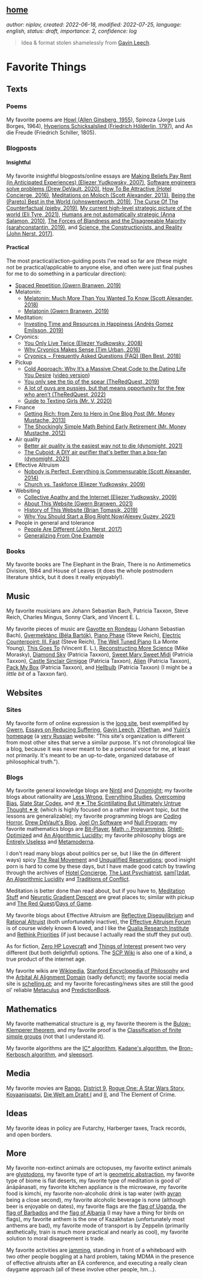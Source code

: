 [home](./index.html)
---------------------

*author: niplav, created: 2022-06-18, modified: 2022-07-25, language: english, status: draft, importance: 2, confidence: log*

> Idea & format stolen shamelessly from [Gavin
Leech](https://www.gleech.org/favs/all/).

Favorite Things
================

Texts
------

<!--
### Tweets

TODO: demonstrate/defenestrate
-->

### Poems

My favorite poems are [Howl (Allen Ginsberg,
1955)](https://www.poetryfoundation.org/poems/49303/howl), Spinoza (Jorge
Luis Borges, 1964), [Hyperions Schicksalslied (Friedrich Hölderlin,
1797)](https://www.textlog.de/17824.html), and An die Freude (Friedrich
Schiller, 1805).

<!--

### Papers

-->

### Blogposts

#### Insightful

My favorite insightful blogposts/online essays are [Making
Beliefs Pay Rent (in Anticipated Experiences) (Eliezer Yudkowsky,
2007)](https://www.lesswrong.com/s/7gRSERQZbqTuLX5re/p/a7n8GdKiAZRX86T5A),
[Software engineers solve problems (Drew DeVault,
2020)](https://drewdevault.com/2020/08/17/Engineers-solve-problems.html),
[How To Be Attractive (Hotel Concierge,
2016)](https://hotelconcierge.tumblr.com/post/140529495929/how-to-be-attractive),
[Meditations on Moloch (Scott Alexander,
2013)](https://slatestarcodex.com/2014/07/30/meditations-on-moloch/),
[Being the (Pareto) Best in the World (johnswentworth,
2019)](https://www.lesswrong.com/posts/XvN2QQpKTuEzgkZHY/being-the-pareto-best-in-the-world),
[The Curse Of The Counterfactual (pjeby,
2019)](https://www.lesswrong.com/posts/E4zGWYzh6ZiG85b2z),
[My current high-level strategic picture of the world (Eli Tyre,
2021)](https://musingsandroughdrafts.wordpress.com/2021/03/24/my-current-high-level-strategic-picture-of-the-world/),
[Humans are not automatically strategic (Anna Salamon,
2010)](https://www.lesswrong.com/posts/PBRWb2Em5SNeWYwwB/humans-are-not-automatically-strategic),
[The Forces of Blandness and the Disagreeable Majority (sarahconstantin,
2019)](https://www.lesswrong.com/posts/KHunHoNd2fckwaRxz),
and [Science, the Constructionists, and Reality (John Nerst,
2017)](https://everythingstudies.com/2017/03/06/science-the-constructionists-and-reality/).

#### Practical

The most practical/action-guiding posts I've read so far are (these
might not be practical/applicable to anyone else, and often were just
final pushes for me to do something in a particular direction):

* [Spaced Repetition (Gwern Branwen, 2019)](https://www.gwern.net/Spaced-repetition)
* Melatonin:
	* [Melatonin: Much More Than You Wanted To Know (Scott Alexander, 2018)](https://slatestarcodex.com/2018/07/10/melatonin-much-more-than-you-wanted-to-know/)
	* [Melatonin (Gwern Branwen, 2019)](https://www.gwern.net/Melatonin)
* Meditation:
	* [Investing Time and Resources in Happiness (Andrés Gomez Emilsson, 2019)](https://qualiacomputing.com/2019/04/03/investing-time-and-resources-in-happiness/index.html)
* Cryonics:
	* [You Only Live Twice (Eliezer Yudkowsky, 2008)](https://www.lesswrong.com/posts/yKXKcyoBzWtECzXrE/you-only-live-twice)
	* [Why Cryonics Makes Sense (Tim Urban, 2016)](https://waitbutwhy.com/2016/03/cryonics.html)
	* [Cryonics − Frequently Asked Questions (FAQ) (Ben Best, 2018)](http://www.benbest.com/cryonics/CryoFAQ.html)
* Pickup
	* [Cold Approach: Why It’s a Massive Cheat Code to the Dating Life You Desire](https://looksmax.org/threads/cold-approach-why-its-a-massive-cheat-code-to-the-dating-life-you-desire.330030/) ([video version](https://www.youtube.com/watch?v=kEAQ8dB4_R4))
	* [You only see the tip of the spear (TheRedQuest, 2019)](https://theredquest.wordpress.com/2019/02/07/you-only-see-the-tip-of-the-spear/index.html)
	* [A lot of guys are pussies, but that means opportunity for the few who aren’t (TheRedQuest, 2022)](https://theredquest.wordpress.com/2022/02/23/a-lot-of-guys-are-pussies-but-that-means-opportunity-for-the-few-who-arent/)
	* [Guide to Texting Girls (Mr. V, 2020)](./doc/game/guide_to_texting_girls_mr_v_2020.pdf)
* Finance
	* [Getting Rich: from Zero to Hero in One Blog Post (Mr. Money Mustache, 2013)](https://www.mrmoneymustache.com/2013/02/22/getting-rich-from-zero-to-hero-in-one-blog-post/)
	* [The Shockingly Simple Math Behind Early Retirement (Mr. Money Mustache, 2012)](https://www.mrmoneymustache.com/2012/01/13/the-shockingly-simple-math-behind-early-retirement/)
* Air quality
	* [Better air quality is the easiest way not to die (dynomight, 2021)](https://dynomight.net/air/)
	* [The Cuboid: A DIY air purifier that's better than a box-fan (dynomight, 2021)](https://dynomight.net/better-DIY-air-purifier.html)
* Effective Altruism
	* [Nobody is Perfect, Everything is Commensurable (Scott Alexander, 2014)](https://slatestarcodex.com/2014/12/19/nobody-is-perfect-everything-is-commensurable/)
	* [Church vs. Taskforce (Eliezer Yudkowsky, 2009)](https://www.lesswrong.com/s/pvim9PZJ6qHRTMqD3/p/p5DmraxDmhvMoZx8J)
* Websiting
	* [Collective Apathy and the Internet (Eliezer Yudkowsky, 2009)](https://www.lesswrong.com/s/pvim9PZJ6qHRTMqD3/p/NnQbfLo868wgnHF4n)
	* [About This Website (Gwern Branwen, 2021)](https://www.gwern.net/About)
	* [History of This Website (Brian Tomasik, 2019)](https://reducing-suffering.org/history-of-this-website/)
	* [Why You Should Start a Blog Right Now(Alexey Guzey, 2021)](https://guzey.com/personal/why-have-a-blog.html)
* People in general and tolerance
	* [People Are Different (John Nerst, 2017)](https://everythingstudies.com/2017/04/24/people-are-different/)
	* [Generalizing From One Example](https://www.lesswrong.com/posts/baTWMegR42PAsH9qJ/generalizing-from-one-example)

### Books

My favorite books are The Elephant in the Brain, There is no Antimemetics
Division, 1984 and House of Leaves (it does the whole postmodern literature
shtick, but it does it really enjoyably!).

Music
------

<!--
### Albums

### Musicians
-->

My favorite musicians are Johann Sebastian Bach, Patricia Taxxon, Steve
Reich, Charles Mingus, Sonny Clark, and Vincent E. L.

My favorite pieces of music are [Gavotte en
Rondeau](https://www.youtube.com/watch?v=oO9lSd5NdvU)
(Johann Sebastian Bach), [Gyermektánc (Béla
Bartók)](https://www.youtube.com/watch?v=NTiWbzlwZGw),
[Piano Phase](https://www.youtube.com/watch?v=i0345c6zNfM)
(Steve Reich), [Electric Counterpoint:
III. Fast](https://www.youtube.com/watch?v=UStCXLNVtGY) (Steve Reich),
[The Well Tuned Piano](https://www.youtube.com/watch?v=VXxZCSAWUP8) (La
Monte Young), [This Goes To](https://www.youtube.com/watch?v=QzyLZXm3y-4)
(Vincent E. L.), [Reconstructing More
Science](https://www.youtube.com/watch?v=WAeiqxNH3W0) (Mike Morasky),
[Diamond Sky](https://patriciataxxon.bandcamp.com/track/diamond-sky)
(Patricia Taxxon), [Sweet Mary Sweet
Midi](https://patriciataxxon.bandcamp.com/track/diamond-sky)
(Patricia Taxxon), [Castle Sinclair
Girnigoe](https://patriciataxxon.bandcamp.com/track/castle-sinclair-girnigoe)
(Patricia Taxxon),
[Alien](https://patriciataxxon.bandcamp.com/track/alien)
(Patricia Taxxon), [Pack My
Box](https://patriciataxxon.bandcamp.com/track/pack-my-box)
(Patricia Taxxon), and
[Hellbulb](https://patriciataxxon.bandcamp.com/track/pack-my-box)
(Patricia Taxxon) (I might be a *little bit* of a Taxxon fan).

Websites
---------

### Sites

My favorite form of online expression is the [long
site](https://www.gwern.net/About), best exemplified by
[Gwern](https://www.gwern.net/), [Essays on Reducing
Suffering](https://reducing-suffering.org), [Gavin
Leech](https://www.gleech.org), [210ethan](https://210ethan.github.io),
and [Yujiri's homepage](https://yujiri.xyz) (a [very
Russian](https://yujiri.xyz/misc/structure.gmi.html) website: "This site's
organization is different from most other sites that serve a similar
purpose. It's not chronological like a blog, because it was never meant
to be a personal voice for me, at least not primarily. It's meant to be
an up-to-date, organized database of philosophical truth.").

### Blogs

My favorite general knowledge blogs are [Nintil](https://nintil.com/)
and [Dynomight](https://dynomight.net/); my favorite blogs
about rationality are [Less Wrong](https://lesswrong.com/),
[Everything Studies](https://everythingstudies.com/),
[Overcoming Bias](http://www.overcomingbias.com/), [Slate Star
Codex](http://slatestarcodex.com/), and [☆✦ The Scintillating But
Ultimately Untrue Thought ✦☆](https://unremediatedgender.space)
(which is highly focused on a rather irrelevant topic,
but the lessons are generalizable); my favorite programming
blogs are [Coding Horror](https://blog.codinghorror.com/),
[Drew DeVault's Blog](https://drewdevault.com/),
[Joel On Software](https://www.joelonsoftware.com/)
and [Null Program](http://nullprogram.com/); my favorite
mathematics blogs are [Bit-Player](http://bit-player.org/),
[Math ∩ Programming](https://jeremykun.com/),
[Shtetl-Optimized](https://www.scottaaronson.com/blog) and [An
Algorithmic Lucidity](http://zackmdavis.net/blog/); my favorite
philosophy blogs are [Entirely Useless](https://entirelyuseless.com/) and
[Metamoderna](http://metamoderna.org/?lang=en).

I don't read many blogs about politics per se,
but I like the (in different ways) spicy [The Real
Movement](https://therealmovement.wordpress.com/) and [Unqualified
Reservations](https://unqualified-reservations.org/); good insight porn is
hard to come by these days, but I have made good catch by trawling through
the archives of [Hotel Concierge](https://hotelconcierge.tumblr.com/),
[The Last Psychiatrist](https://thelastpsychiatrist.com/),
[sam[]zdat](https://samzdat.com/), [An Algorithmic
Lucidity](http://zackmdavis.net/blog/) and [Traditions of
Conflict](https://traditionsofconflict.com).

Meditation is better done than read about, but if you have to,
[Meditation Stuff](https://meditationstuff.wordpress.com) and [Neurotic
Gradient Descent](https://neuroticgradientdescent.blogspot.com)
are great places to; similar with pickup and [The Red
Quest](https://theredquest.wordpress.com)/[Days of
Game](https://daysofgame.com).

My favorite blogs about Effective Altruism are [Reflective
Disequilibrium](https://reflectivedisequilibrium.blogspot.com)
and [Rational Altruist](https://rationalaltruist.com)
(both unfortunately inactive), the [Effective Altruism
Forum](https://forum.effectivealtruism.org/allposts) is of
course widely known & loved, and I like the [Qualia Research
Institute](https://qualiaresearchinstitute.org/research-publications)
and [Rethink Priorities](https://rethinkpriorities.org/research)
(if just because I actually read the stuff they put out).

As for fiction, [Zero HP
Lovecraft](https://zerohplovecraft.wordpress.com/) and [Things of
Interest](https://qntm.org) present two very different (but both
delightful) options. The [SCP Wiki](http://www.scp-wiki.net/) is also
one of a kind, a true product of the internet age.

My favorite wikis are [Wikipedia](https://en.wikipedia.org/), [Stanford
Encyclopedia of Philosophy](https://plato.stanford.edu/) and the [Arbital
AI Alignment Domain](https://arbital.org/explore/ai_alignment)
(sadly defunct); my favorite social media site
is [schelling.pt](https://schelling.pt); and my
favorite forecasting/news sites are still the good ol'
reliable [Metaculus](https://www.metaculus.com) and
[PredictionBook](https://www.predictionbook.com).

Mathematics
------------

My favorite mathematical structure is
[∅](https://en.wikipedia.org/wiki/Empty_set),
my favorite theorem is the [Bulow-Klemperer
theorem](https://cs.brown.edu/courses/csci1440/lectures/2022/bulow_klemperer.pdf),
and my favorite proof is the [Classification of finite simple
groups](https://en.wikipedia.org/wiki/Classification_of_finite_simple_groups)
(not that I understand it).

My favorite algorithms are the [IC\*
algorithm](https://rpatrik96.github.io/posts/2021/11/2021-11-22-poc8-ic-ic-ic),
[Kadane's
algorithm](https://en.wikipedia.org/wiki/Maximum_subarray_problem#Kadane's_algorithm),
the [Bron-Kerbosch
algorithm](https://en.wikipedia.org/wiki/Bron%E2%80%93Kerbosch_algorithm),
and
[sleepsort](https://www.geeksforgeeks.org/sleep-sort-king-laziness-sorting-sleeping/).

<!--
Computers
----------

### Programming Languages

### Operating Systems

### Software
-->

Media
------

<!--
### Podcasts

### Podcast Episodes
-->

My favorite movies are [Rango](https://www.imdb.com/title/tt1192628/),
[District 9](https://www.imdb.com/title/tt1136608/), [Rogue
One: A Star Wars Story](https://www.imdb.com/title/tt3748528/),
[Koyaanisqatsi](https://www.imdb.com/title/tt0085809/), [Die
Welt am Draht I](https://www.imdb.com/title/tt0070904/) and
[II](https://www.imdb.com/title/tt0070904/), and The Element of Crime.

<!--
### Series
-->

Ideas
------

My favorite ideas in policy are Futarchy, Harberger taxes, Track records,
and open borders.

<!--
### Philosophy
-->

More
-----

My favorite non-extinct animals are octopuses, my favorite extinct
animals are [glyptodons](https://en.wikipedia.org/Glyptodon),
my favorite type of art is [geometric
abstraction](https://en.wikipedia.org/wiki/Geometric_abstraction), my
favorite type of biome is flat deserts, my favorite type of meditation
is good ol' ānāpānasati, my favorite kitchen appliance is the
microwave, my favorite food is kimchi, my favorite non-alcoholic drink
is tap water (with [ayran](https://en.wikipedia.org/wiki/Ayran) being
a close second), my favorite alcoholic beverage is none (although
beer is enjoyable on dates), my favorite flags are the [flag of
Uganda](https://en.wikipedia.org/wiki/Flag_of_Uganda), the [flag of
Barbados](https://en.wikipedia.org/wiki/Flag_of_Barbados) and the [flag
of Albania](https://en.wikipedia.org/wiki/Flag_of_Albania) (I may have a
thing for birds on flags), my favorite anthem is the one of Kazakhstan
(unfortunately most anthems are bad), my favorite mode of transport is
by Zeppelin (primarily æsthetically, train is much more practical and
nearly as cool), my favorite solution to moral disagreement is trade.

My favorite activities are
[jamming](https://en.wikipedia.org/wiki/Jam_session), standing in front
of a whiteboard with two other people boggling at a hard problem, taking
MDMA in the presence of effective altruists after an EA conference,
and executing a really clean daygame approach (all of these involve
other people, hm…).
